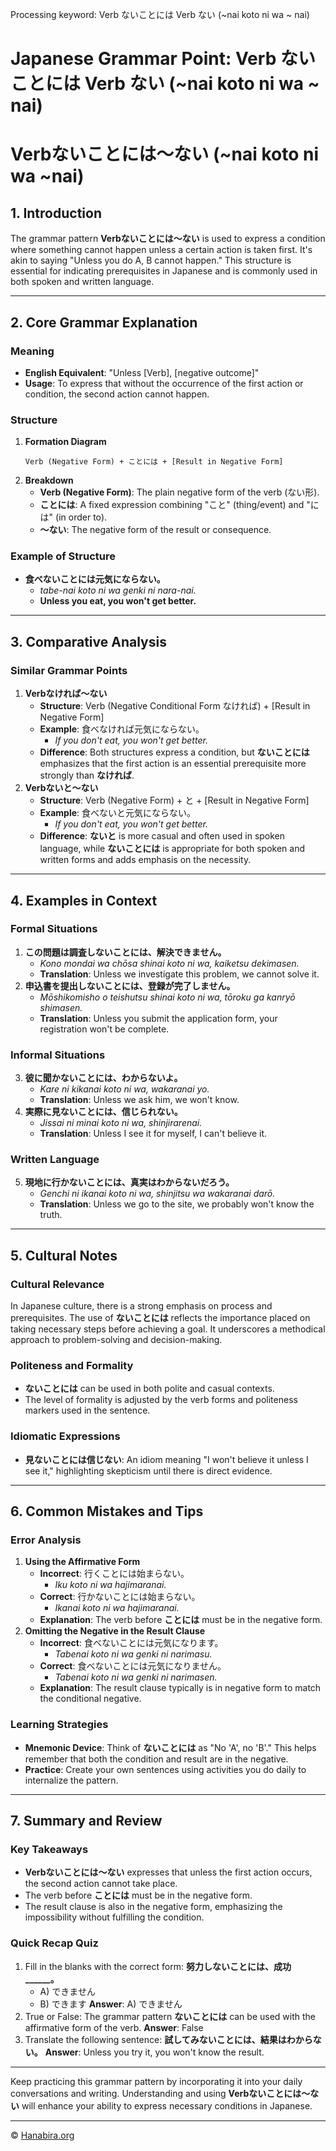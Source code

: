 Processing keyword: Verb ないことには Verb ない (~nai koto ni wa ~ nai)
# Japanese Grammar Point: Verb ないことには Verb ない (~nai koto ni wa ~ nai)
# Verbないことには～ない (~nai koto ni wa ~nai)
## 1. Introduction
The grammar pattern **Verbないことには～ない** is used to express a condition where something cannot happen unless a certain action is taken first. It's akin to saying "Unless you do A, B cannot happen." This structure is essential for indicating prerequisites in Japanese and is commonly used in both spoken and written language.

---
## 2. Core Grammar Explanation
### Meaning
- **English Equivalent**: "Unless [Verb], [negative outcome]"
- **Usage**: To express that without the occurrence of the first action or condition, the second action cannot happen.
### Structure
1. **Formation Diagram**
   ```
   Verb (Negative Form) + ことには + [Result in Negative Form]
   ```
2. **Breakdown**
   - **Verb (Negative Form)**: The plain negative form of the verb (ない形).
   - **ことには**: A fixed expression combining "こと" (thing/event) and "には" (in order to).
   - **～ない**: The negative form of the result or consequence.
### Example of Structure
- **食べないことには元気にならない。**
  - *tabe-nai koto ni wa genki ni nara-nai.*
  - **Unless you eat, you won't get better.**
---
## 3. Comparative Analysis
### Similar Grammar Points
1. **Verbなければ～ない**
   - **Structure**: Verb (Negative Conditional Form なければ) + [Result in Negative Form]
   - **Example**: 食べなければ元気にならない。
     - *If you don't eat, you won't get better.*
   - **Difference**: Both structures express a condition, but **ないことには** emphasizes that the first action is an essential prerequisite more strongly than **なければ**.
2. **Verbないと～ない**
   - **Structure**: Verb (Negative Form) + と + [Result in Negative Form]
   - **Example**: 食べないと元気にならない。
     - *If you don't eat, you won't get better.*
   - **Difference**: **ないと** is more casual and often used in spoken language, while **ないことには** is appropriate for both spoken and written forms and adds emphasis on the necessity.
---
## 4. Examples in Context
### Formal Situations
1. **この問題は調査しないことには、解決できません。**
   - *Kono mondai wa chōsa shinai koto ni wa, kaiketsu dekimasen.*
   - **Translation**: Unless we investigate this problem, we cannot solve it.
2. **申込書を提出しないことには、登録が完了しません。**
   - *Mōshikomisho o teishutsu shinai koto ni wa, tōroku ga kanryō shimasen.*
   - **Translation**: Unless you submit the application form, your registration won't be complete.
### Informal Situations
3. **彼に聞かないことには、わからないよ。**
   - *Kare ni kikanai koto ni wa, wakaranai yo.*
   - **Translation**: Unless we ask him, we won't know.
4. **実際に見ないことには、信じられない。**
   - *Jissai ni minai koto ni wa, shinjirarenai.*
   - **Translation**: Unless I see it for myself, I can't believe it.
### Written Language
5. **現地に行かないことには、真実はわからないだろう。**
   - *Genchi ni ikanai koto ni wa, shinjitsu wa wakaranai darō.*
   - **Translation**: Unless we go to the site, we probably won't know the truth.
---
## 5. Cultural Notes
### Cultural Relevance
In Japanese culture, there is a strong emphasis on process and prerequisites. The use of **ないことには** reflects the importance placed on taking necessary steps before achieving a goal. It underscores a methodical approach to problem-solving and decision-making.
### Politeness and Formality
- **ないことには** can be used in both polite and casual contexts.
- The level of formality is adjusted by the verb forms and politeness markers used in the sentence.
### Idiomatic Expressions
- **見ないことには信じない**: An idiom meaning "I won't believe it unless I see it," highlighting skepticism until there is direct evidence.
---
## 6. Common Mistakes and Tips
### Error Analysis
1. **Using the Affirmative Form**
   - **Incorrect**: 行くことには始まらない。
     - *Iku koto ni wa hajimaranai.*
   - **Correct**: 行かないことには始まらない。
     - *Ikanai koto ni wa hajimaranai.*
   - **Explanation**: The verb before **ことには** must be in the negative form.
2. **Omitting the Negative in the Result Clause**
   - **Incorrect**: 食べないことには元気になります。
     - *Tabenai koto ni wa genki ni narimasu.*
   - **Correct**: 食べないことには元気になりません。
     - *Tabenai koto ni wa genki ni narimasen.*
   - **Explanation**: The result clause typically is in negative form to match the conditional negative.
### Learning Strategies
- **Mnemonic Device**: Think of **ないことには** as "No 'A', no 'B'." This helps remember that both the condition and result are in the negative.
- **Practice**: Create your own sentences using activities you do daily to internalize the pattern.
---
## 7. Summary and Review
### Key Takeaways
- **Verbないことには～ない** expresses that unless the first action occurs, the second action cannot take place.
- The verb before **ことには** must be in the negative form.
- The result clause is also in the negative form, emphasizing the impossibility without fulfilling the condition.
### Quick Recap Quiz
1. Fill in the blanks with the correct form:
   **努力しないことには、成功 ______。**
   - A) できません
   - B) できます
   **Answer**: A) できません
2. True or False:
   The grammar pattern **ないことには** can be used with the affirmative form of the verb.
   **Answer**: False
3. Translate the following sentence:
   **試してみないことには、結果はわからない。**
   **Answer**: Unless you try it, you won't know the result.
---
Keep practicing this grammar pattern by incorporating it into your daily conversations and writing. Understanding and using **Verbないことには～ない** will enhance your ability to express necessary conditions in Japanese.


---

© [Hanabira.org](https://hanabira.org)
